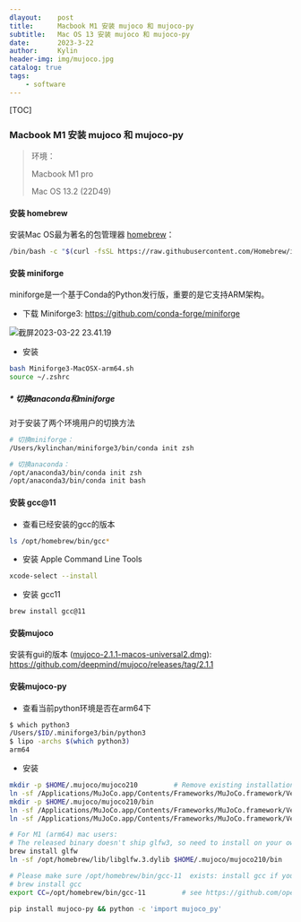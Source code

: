 ```yaml
---
dlayout:    post
title:      Macbook M1 安装 mujoco 和 mujoco-py
subtitle:   Mac OS 13 安装 mujoco 和 mujoco-py
date:       2023-3-22
author:     Kylin
header-img: img/mujoco.jpg
catalog: true
tags:
    - software
---
```




[TOC]

### Macbook M1 安装 mujoco 和 mujoco-py

> 环境：
>
> Macbook M1 pro
>
> Mac OS 13.2 (22D49)



#### 安装 homebrew

安装Mac OS最为著名的包管理器 [homebrew](https://brew.sh/)：

```bash
/bin/bash -c "$(curl -fsSL https://raw.githubusercontent.com/Homebrew/install/HEAD/install.sh)"
```



#### 安装 miniforge

miniforge是一个基于Conda的Python发行版，重要的是它支持ARM架构。

- 下载 Miniforge3: https://github.com/conda-forge/miniforge

![截屏2023-03-22 23.41.19](http://kylinhub.oss-cn-shanghai.aliyuncs.com/uPic/%E6%88%AA%E5%B1%8F2023-03-22%2023.41.19.png)

- 安装

```bash
bash Miniforge3-MacOSX-arm64.sh
source ~/.zshrc  
```



##### * 切换anaconda和miniforge

对于安装了两个环境用户的切换方法

```bash
# 切换miniforge：
/Users/kylinchan/miniforge3/bin/conda init zsh

# 切换anaconda：
/opt/anaconda3/bin/conda init zsh 
/opt/anaconda3/bin/conda init bash 
```



#### 安装 gcc@11

- 查看已经安装的gcc的版本

```bash
ls /opt/homebrew/bin/gcc*
```

- 安装 Apple Command Line Tools

```bash
xcode-select --install
```

- 安装 gcc11

```bash
brew install gcc@11
```



#### 安装mujoco

安装有gui的版本 ([mujoco-2.1.1-macos-universal2.dmg](https://github.com/deepmind/mujoco/releases/download/2.1.1/mujoco-2.1.1-macos-universal2.dmg)): https://github.com/deepmind/mujoco/releases/tag/2.1.1



#### 安装mujoco-py

- 查看当前python环境是否在arm64下

```bash
$ which python3
/Users/$ID/.miniforge3/bin/python3
$ lipo -archs $(which python3)
arm64
```

- 安装

```bash
mkdir -p $HOME/.mujoco/mujoco210         # Remove existing installation if any
ln -sf /Applications/MuJoCo.app/Contents/Frameworks/MuJoCo.framework/Versions/Current/Headers/ $HOME/.mujoco/mujoco210/include
mkdir -p $HOME/.mujoco/mujoco210/bin
ln -sf /Applications/MuJoCo.app/Contents/Frameworks/MuJoCo.framework/Versions/Current/libmujoco.2.*.dylib $HOME/.mujoco/mujoco210/bin/libmujoco210.dylib
ln -sf /Applications/MuJoCo.app/Contents/Frameworks/MuJoCo.framework/Versions/Current/libmujoco.2.*.dylib /usr/local/lib/

# For M1 (arm64) mac users:
# The released binary doesn't ship glfw3, so need to install on your own
brew install glfw
ln -sf /opt/homebrew/lib/libglfw.3.dylib $HOME/.mujoco/mujoco210/bin

# Please make sure /opt/homebrew/bin/gcc-11  exists: install gcc if you haven't already
# brew install gcc
export CC=/opt/homebrew/bin/gcc-11         # see https://github.com/openai/mujoco-py/issues/605

pip install mujoco-py && python -c 'import mujoco_py'
```



















